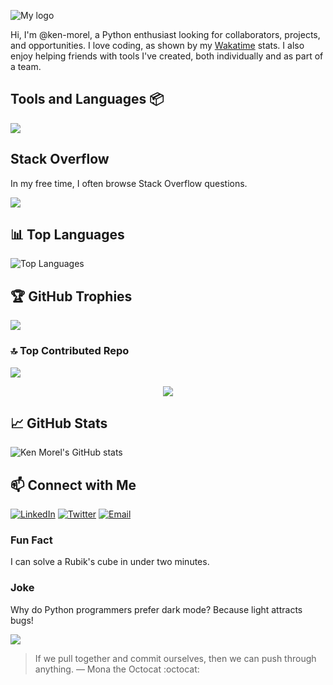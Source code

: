 ![My logo](https://raw.githubusercontent.com/ken-morel/ken-morel/refs/main/ama.svg)

Hi, I'm @ken-morel, a Python enthusiast looking for collaborators, projects, and opportunities. I love coding, as shown by my [Wakatime](https://wakatime.com/@kenmorel) stats. I also enjoy helping friends with tools I've created, both individually and as part of a team.

## Tools and Languages 📦

![](https://skillicons.dev/icons?i=py,sublime,ubuntu,regex,svg,c,sass,html,js,discord,git,arduino,github,githubactions,gmail,stackoverflow,svelte,md,bash,powershell,mongodb,nodejs,npm&perline=5)

## Stack Overflow

In my free time, I often browse Stack Overflow questions.

[![](https://stackoverflow.com/users/flair/22719308.png?theme=dark&cache=300#gh-dark-mode-only)](https://stackoverflow.com/users/22719308/ken-morel#gh-dark-mode-only)
<!-- [![](https://stackoverflow.com/users/flair/22719308.png?theme=light&cache=300#gh-light-mode-only)](https://stackoverflow.com/users/22719308/ken-morel#gh-light-mode-only) -->

## 📊 Top Languages
![Top Languages](https://github-readme-stats.vercel.app/api/top-langs/?username=ken-morel&layout=compact&theme=radical)

## 🏆 GitHub Trophies
![](https://github-profile-trophy.vercel.app/?username=ken-morel&theme=monokai&bg_color=00554455&column=5&margin-w=10&no-frame=true)

### 🔝 Top Contributed Repo
![](https://github-contributor-stats.vercel.app/api?username=ken-morel&limit=5&theme=nord&combine_all_yearly_contributions=true&bg_color=22441155&border_radius=20&hide_border=true)
<div align="center">
    <a href="https://github.com/ken-morel">
        <img src="https://github-readme-activity-graph.vercel.app/graph?username=ken-morel&theme=react-dark&hide_border=true&hide_title=false&area=true&custom_title=Total%20contribution%20graph%20in%202025">
    </a>
</div>

## 📈 GitHub Stats
![Ken Morel's GitHub stats](https://github-readme-stats.vercel.app/api?username=ken-morel&show_icons=true&theme=radical)

## 📫 Connect with Me
[![LinkedIn](https://img.shields.io/badge/-LinkedIn-0077B5?style=flat&logo=linkedin&logoColor=white)](https://www.linkedin.com/in/ken-morel)
[![Twitter](https://img.shields.io/badge/-Twitter-1DA1F2?style=flat&logo=twitter&logoColor=white)](https://twitter.com/ken_morel)
[![Email](https://img.shields.io/badge/-Email-D14836?style=flat&logo=gmail&logoColor=white)](mailto:engonken8@gmail.com)

### Fun Fact
I can solve a Rubik's cube in under two minutes.

### Joke
Why do Python programmers prefer dark mode?
Because light attracts bugs!

![](https://komarev.com/ghpvc/?username=ken-morel&color=553300&style=flat&label=views)

> If we pull together and commit ourselves, then we can push through anything.
— Mona the Octocat :octocat:
